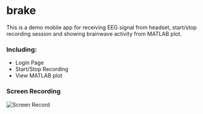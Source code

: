 # brake

This is a demo mobile app for receiving EEG signal from headset, start/stop recording session and showing brainwave activity from MATLAB plot.

### Including:
- Login Page
- Start/Stop Recording
- View MATLAB plot  

### Screen Recording
![Screen Record](https://github.com/nam-m/brake/blob/master/assets/screen_record.gif)
